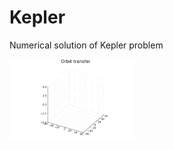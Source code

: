 # Kepler

Numerical solution of Kepler problem

<img src="traj.gif" alt="Minimum time trajectory" width=200>
